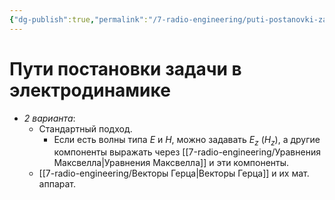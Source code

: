 ```yaml
---
{"dg-publish":true,"permalink":"/7-radio-engineering/puti-postanovki-zadachi-v-elektrodinamike/","title":"Пути постановки задачи в электродинамике","tags":["ммпэд","электродинамика"]}
---
```



# Пути постановки задачи в электродинамике

- *2 варианта*:
	- Стандартный подход.
		- Если есть волны типа $E$ и $H$, можно задавать $E_z$ ($H_z$), а другие компоненты выражать через [[7-radio-engineering/Уравнения Максвелла\|Уравнения Максвелла]] и эти компоненты.
	- [[7-radio-engineering/Векторы Герца\|Векторы Герца]] и их мат. аппарат.
